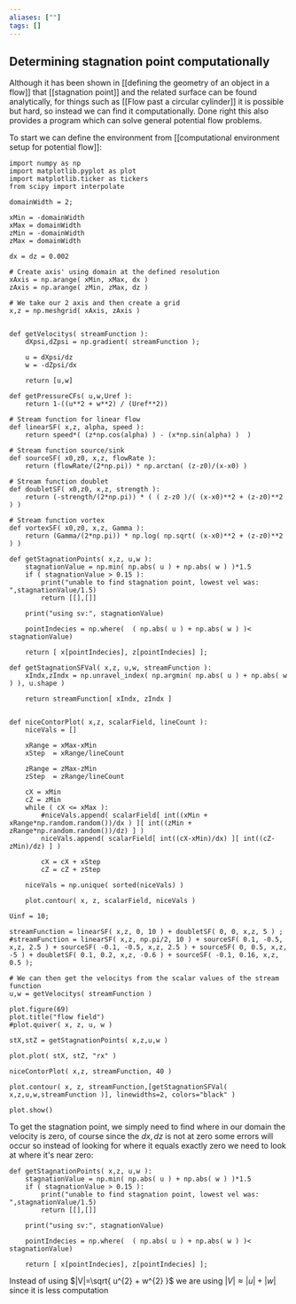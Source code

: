 ```yaml
---
aliases: [""]
tags: []
---
```


## Determining stagnation point computationally

Although it has been shown in [[defining the geometry of an object in a flow]] that [[stagnation point]] and the related surface can be found analytically, for things such as [[Flow past a circular cylinder]] it is possible but hard, so instead we can find it computationally. Done right this also provides a program which can solve general potential flow problems.

To start we can define the environment from [[computational environment setup for potential flow]]:


```jupyter
import numpy as np
import matplotlib.pyplot as plot
import matplotlib.ticker as tickers
from scipy import interpolate

domainWidth = 2;

xMin = -domainWidth
xMax = domainWidth
zMin = -domainWidth
zMax = domainWidth

dx = dz = 0.002

# Create axis' using domain at the defined resolution
xAxis = np.arange( xMin, xMax, dx )
zAxis = np.arange( zMin, zMax, dz )

# We take our 2 axis and then create a grid
x,z = np.meshgrid( xAxis, zAxis )
 

def getVelocitys( streamFunction ):
	dXpsi,dZpsi = np.gradient( streamFunction );
	
	u = dXpsi/dz
	w = -dZpsi/dx
	
	return [u,w]

def getPressureCFs( u,w,Uref ):
	return 1-((u**2 + w**2) / (Uref**2))

# Stream function for linear flow
def linearSF( x,z, alpha, speed ):
    return speed*( (z*np.cos(alpha) ) - (x*np.sin(alpha) )  )

# Stream function source/sink
def sourceSF( x0,z0, x,z, flowRate ): 
    return (flowRate/(2*np.pi)) * np.arctan( (z-z0)/(x-x0) )

# Stream function doublet
def doubletSF( x0,z0, x,z, strength ): 
    return (-strength/(2*np.pi)) * ( ( z-z0 )/( (x-x0)**2 + (z-z0)**2 ) )

# Stream function vortex
def vortexSF( x0,z0, x,z, Gamma ): 
    return (Gamma/(2*np.pi)) * np.log( np.sqrt( (x-x0)**2 + (z-z0)**2 ) )

def getStagnationPoints( x,z, u,w ): 
	stagnationValue = np.min( np.abs( u ) + np.abs( w ) )*1.5
	if ( stagnationValue > 0.15 ):
		print("unable to find stagnation point, lowest vel was: ",stagnationValue/1.5)
		return [[],[]]

	print("using sv:", stagnationValue)

	pointIndecies = np.where(  ( np.abs( u ) + np.abs( w ) )< stagnationValue) 

	return [ x[pointIndecies], z[pointIndecies] ];

def getStagnationSFVal( x,z, u,w, streamFunction ):
	xIndx,zIndx = np.unravel_index( np.argmin( np.abs( u ) + np.abs( w ) ), u.shape ) 

	return streamFunction[ xIndx, zIndx ]


def niceContorPlot( x,z, scalarField, lineCount ):
	niceVals = []

	xRange = xMax-xMin
	xStep  = xRange/lineCount

	zRange = zMax-zMin
	zStep  = zRange/lineCount

	cX = xMin
	cZ = zMin
	while ( cX <= xMax ):
		#niceVals.append( scalarField[ int((xMin + xRange*np.random.random())/dx ) ][ int((zMin + zRange*np.random.random())/dz) ] )
		niceVals.append( scalarField[ int((cX-xMin)/dx) ][ int((cZ-zMin)/dz) ] )

		cX = cX + xStep
		cZ = cZ + zStep

	niceVals = np.unique( sorted(niceVals) )

	plot.contour( x, z, scalarField, niceVals )

Uinf = 10;

streamFunction = linearSF( x,z, 0, 10 ) + doubletSF( 0, 0, x,z, 5 ) ;
#streamFunction = linearSF( x,z, np.pi/2, 10 ) + sourceSF( 0.1, -0.5, x,z, 2.5 ) + sourceSF( -0.1, -0.5, x,z, 2.5 ) + sourceSF( 0, 0.5, x,z, -5 ) + doubletSF( 0.1, 0.2, x,z, -0.6 ) + sourceSF( -0.1, 0.16, x,z, 0.5 );

# We can then get the velocitys from the scalar values of the stream function
u,w = getVelocitys( streamFunction )

plot.figure(69)
plot.title("flow field")
#plot.quiver( x, z, u, w )

stX,stZ = getStagnationPoints( x,z,u,w )

plot.plot( stX, stZ, "rx" )

niceContorPlot( x,z, streamFunction, 40 )

plot.contour( x, z, streamFunction,[getStagnationSFVal( x,z,u,w,streamFunction )], linewidths=2, colors="black" )

plot.show()

```

To get the stagnation point, we simply need to find where in our domain the velocity is zero, of course since the $dx,dz$ is not at zero some errors will occur so instead of looking for where it equals exactly zero we need to look at where it's near zero:

```jupyter
def getStagnationPoints( x,z, u,w ): 
	stagnationValue = np.min( np.abs( u ) + np.abs( w ) )*1.5
	if ( stagnationValue > 0.15 ):
		print("unable to find stagnation point, lowest vel was: ",stagnationValue/1.5)
		return [[],[]]

	print("using sv:", stagnationValue)

	pointIndecies = np.where(  ( np.abs( u ) + np.abs( w ) )< stagnationValue) 

	return [ x[pointIndecies], z[pointIndecies] ];
```

Instead of using $|V|=\sqrt{ u^{2} + w^{2} }$ we are using $|V|\approx |u| + |w|$ since it is less computation

